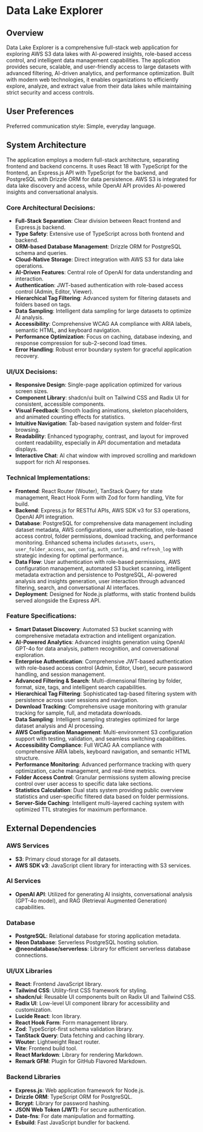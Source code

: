 # Data Lake Explorer

## Overview

Data Lake Explorer is a comprehensive full-stack web application for exploring AWS S3 data lakes with AI-powered insights, role-based access control, and intelligent data management capabilities. The application provides secure, scalable, and user-friendly access to large datasets with advanced filtering, AI-driven analytics, and performance optimization. Built with modern web technologies, it enables organizations to efficiently explore, analyze, and extract value from their data lakes while maintaining strict security and access controls.

## User Preferences

Preferred communication style: Simple, everyday language.

## System Architecture

The application employs a modern full-stack architecture, separating frontend and backend concerns. It uses React 18 with TypeScript for the frontend, an Express.js API with TypeScript for the backend, and PostgreSQL with Drizzle ORM for data persistence. AWS S3 is integrated for data lake discovery and access, while OpenAI API provides AI-powered insights and conversational analysis.

### Core Architectural Decisions:
- **Full-Stack Separation**: Clear division between React frontend and Express.js backend.
- **Type Safety**: Extensive use of TypeScript across both frontend and backend.
- **ORM-based Database Management**: Drizzle ORM for PostgreSQL schema and queries.
- **Cloud-Native Storage**: Direct integration with AWS S3 for data lake operations.
- **AI-Driven Features**: Central role of OpenAI for data understanding and interaction.
- **Authentication**: JWT-based authentication with role-based access control (Admin, Editor, Viewer).
- **Hierarchical Tag Filtering**: Advanced system for filtering datasets and folders based on tags.
- **Data Sampling**: Intelligent data sampling for large datasets to optimize AI analysis.
- **Accessibility**: Comprehensive WCAG AA compliance with ARIA labels, semantic HTML, and keyboard navigation.
- **Performance Optimization**: Focus on caching, database indexing, and response compression for sub-2-second load times.
- **Error Handling**: Robust error boundary system for graceful application recovery.

### UI/UX Decisions:
- **Responsive Design**: Single-page application optimized for various screen sizes.
- **Component Library**: shadcn/ui built on Tailwind CSS and Radix UI for consistent, accessible components.
- **Visual Feedback**: Smooth loading animations, skeleton placeholders, and animated counting effects for statistics.
- **Intuitive Navigation**: Tab-based navigation system and folder-first browsing.
- **Readability**: Enhanced typography, contrast, and layout for improved content readability, especially in API documentation and metadata displays.
- **Interactive Chat**: AI chat window with improved scrolling and markdown support for rich AI responses.

### Technical Implementations:
- **Frontend**: React Router (Wouter), TanStack Query for state management, React Hook Form with Zod for form handling, Vite for build.
- **Backend**: Express.js for RESTful APIs, AWS SDK v3 for S3 operations, OpenAI API integration.
- **Database**: PostgreSQL for comprehensive data management including dataset metadata, AWS configurations, user authentication, role-based access control, folder permissions, download tracking, and performance monitoring. Enhanced schema includes `datasets`, `users`, `user_folder_access`, `aws_config`, `auth_config`, and `refresh_log` with strategic indexing for optimal performance.
- **Data Flow**: User authentication with role-based permissions, AWS configuration management, automated S3 bucket scanning, intelligent metadata extraction and persistence to PostgreSQL, AI-powered analysis and insights generation, user interaction through advanced filtering, search, and conversational AI interfaces.
- **Deployment**: Designed for Node.js platforms, with static frontend builds served alongside the Express API.

### Feature Specifications:
- **Smart Dataset Discovery**: Automated S3 bucket scanning with comprehensive metadata extraction and intelligent organization.
- **AI-Powered Analytics**: Advanced insights generation using OpenAI GPT-4o for data analysis, pattern recognition, and conversational exploration.
- **Enterprise Authentication**: Comprehensive JWT-based authentication with role-based access control (Admin, Editor, User), secure password handling, and session management.
- **Advanced Filtering & Search**: Multi-dimensional filtering by folder, format, size, tags, and intelligent search capabilities.
- **Hierarchical Tag Filtering**: Sophisticated tag-based filtering system with persistence across user sessions and navigation.
- **Download Tracking**: Comprehensive usage monitoring with granular tracking for sample, full, and metadata downloads.
- **Data Sampling**: Intelligent sampling strategies optimized for large dataset analysis and AI processing.
- **AWS Configuration Management**: Multi-environment S3 configuration support with testing, validation, and seamless switching capabilities.
- **Accessibility Compliance**: Full WCAG AA compliance with comprehensive ARIA labels, keyboard navigation, and semantic HTML structure.
- **Performance Monitoring**: Advanced performance tracking with query optimization, cache management, and real-time metrics.
- **Folder Access Control**: Granular permissions system allowing precise control over user access to specific data lake sections.
- **Statistics Calculation**: Dual stats system providing public overview statistics and user-specific filtered data based on folder permissions.
- **Server-Side Caching**: Intelligent multi-layered caching system with optimized TTL strategies for maximum performance.

## External Dependencies

### AWS Services
- **S3**: Primary cloud storage for all datasets.
- **AWS SDK v3**: JavaScript client library for interacting with S3 services.

### AI Services
- **OpenAI API**: Utilized for generating AI insights, conversational analysis (GPT-4o model), and RAG (Retrieval Augmented Generation) capabilities.

### Database
- **PostgreSQL**: Relational database for storing application metadata.
- **Neon Database**: Serverless PostgreSQL hosting solution.
- **@neondatabase/serverless**: Library for efficient serverless database connections.

### UI/UX Libraries
- **React**: Frontend JavaScript library.
- **Tailwind CSS**: Utility-first CSS framework for styling.
- **shadcn/ui**: Reusable UI components built on Radix UI and Tailwind CSS.
- **Radix UI**: Low-level UI component library for accessibility and customization.
- **Lucide React**: Icon library.
- **React Hook Form**: Form management library.
- **Zod**: TypeScript-first schema validation library.
- **TanStack Query**: Data fetching and caching library.
- **Wouter**: Lightweight React router.
- **Vite**: Frontend build tool.
- **React Markdown**: Library for rendering Markdown.
- **Remark GFM**: Plugin for GitHub Flavored Markdown.

### Backend Libraries
- **Express.js**: Web application framework for Node.js.
- **Drizzle ORM**: TypeScript ORM for PostgreSQL.
- **Bcrypt**: Library for password hashing.
- **JSON Web Token (JWT)**: For secure authentication.
- **Date-fns**: For date manipulation and formatting.
- **Esbuild**: Fast JavaScript bundler for backend.